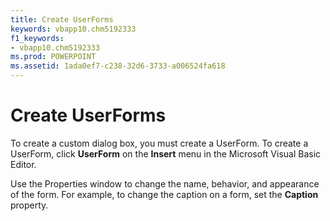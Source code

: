 ```yaml
---
title: Create UserForms
keywords: vbapp10.chm5192333
f1_keywords:
- vbapp10.chm5192333
ms.prod: POWERPOINT
ms.assetid: 1ada0ef7-c238-32d6-3733-a006524fa618
---
```



# Create UserForms

To create a custom dialog box, you must create a UserForm. To create a UserForm, click  **UserForm** on the **Insert** menu in the Microsoft Visual Basic Editor.

Use the Properties window to change the name, behavior, and appearance of the form. For example, to change the caption on a form, set the  **Caption** property.

